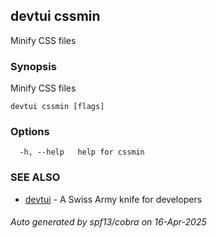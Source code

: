 ## devtui cssmin

Minify CSS files

### Synopsis

Minify CSS files

```
devtui cssmin [flags]
```

### Options

```
  -h, --help   help for cssmin
```

### SEE ALSO

* [devtui](devtui.md)	 - A Swiss Army knife for developers

###### Auto generated by spf13/cobra on 16-Apr-2025
